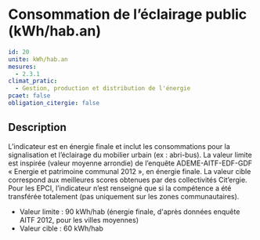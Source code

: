 # Consommation de l’éclairage public  (kWh/hab.an)
```yaml
id: 20
unite: kWh/hab.an
mesures:
  - 2.3.1
climat_pratic:
  - Gestion, production et distribution de l'énergie
pcaet: false
obligation_citergie: false
```
## Description
L’indicateur est en énergie finale et inclut les consommations pour la signalisation et l’éclairage du mobilier urbain (ex : abri-bus). La valeur limite est inspirée (valeur moyenne arrondie) de l’enquête ADEME-AITF-EDF-GDF « Energie et patrimoine communal 2012 », en énergie finale. La valeur cible correspond aux meilleures scores obtenues par des collectivités Cit’ergie. 
Pour les EPCI, l’indicateur n’est renseigné que si la compétence a été transférée totalement (pas uniquement sur les zones communautaires). 
- Valeur limite : 90 kWh/hab (énergie finale, d'après données enquête AITF 2012, pour les villes moyennes)
- Valeur cible : 60 kWh/hab





